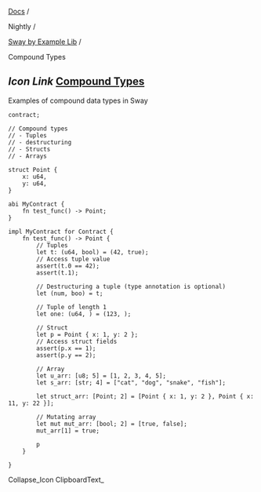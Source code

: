 [Docs](https://docs.fuel.network/) /

Nightly  /

[Sway by Example Lib](https://docs.fuel.network/docs/nightly/sway-by-example-lib/) /

Compound Types

## _Icon Link_ [Compound Types](https://docs.fuel.network/docs/nightly/sway-by-example-lib/compound-types/\#compound-types)

Examples of compound data types in Sway

```fuel_Box fuel_Box-idXKMmm-css
contract;

// Compound types
// - Tuples
// - destructuring
// - Structs
// - Arrays

struct Point {
    x: u64,
    y: u64,
}

abi MyContract {
    fn test_func() -> Point;
}

impl MyContract for Contract {
    fn test_func() -> Point {
        // Tuples
        let t: (u64, bool) = (42, true);
        // Access tuple value
        assert(t.0 == 42);
        assert(t.1);

        // Destructuring a tuple (type annotation is optional)
        let (num, boo) = t;

        // Tuple of length 1
        let one: (u64, ) = (123, );

        // Struct
        let p = Point { x: 1, y: 2 };
        // Access struct fields
        assert(p.x == 1);
        assert(p.y == 2);

        // Array
        let u_arr: [u8; 5] = [1, 2, 3, 4, 5];
        let s_arr: [str; 4] = ["cat", "dog", "snake", "fish"];

        let struct_arr: [Point; 2] = [Point { x: 1, y: 2 }, Point { x: 11, y: 22 }];

        // Mutating array
        let mut mut_arr: [bool; 2] = [true, false];
        mut_arr[1] = true;

        p
    }

}

```

Collapse_Icon ClipboardText_